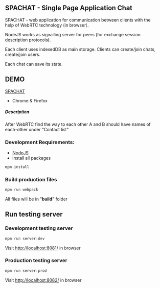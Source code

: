 ## SPACHAT - Single Page Application Chat

SPACHAT - web application for communication between clients with the help of WebRTC technology (in browser).

NodeJS works as signalling server for peers (for exchange session description protocols).

Each client uses indexedDB as main storage. Clients can create/join chats, create/join users.

Each chat can save its state.

## DEMO
<a href="http://spachat.net" target="_blank">SPACHAT</a>
- Chrome & Firefox

##### Description


After WebRTC find the way to each other A and B should have names of each-other under "Contact list"

### Development Requirements:
- [NodeJS](https://nodejs.org/en/)
- install all packages
```bash
npm install
```

### Build production files
```bash
npm run webpack
```
All files will be in "__build__" folder

## Run testing server

### Development testing server
```bash
npm run server:dev
```
Visit [http://localhost:8081/](http://localhost:8081/) in browser

### Production testing server
```bash
npm run server:prod
```
Visit [http://localhost:8082/](http://localhost:8082/) in browser